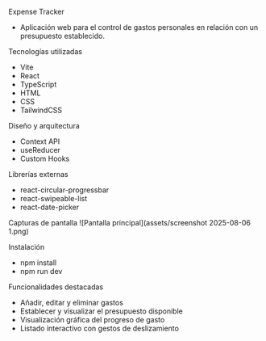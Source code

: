 Expense Tracker
- Aplicación web para el control de gastos personales en relación con un presupuesto establecido.

Tecnologías utilizadas
- Vite
- React
- TypeScript
- HTML
- CSS
- TailwindCSS

Diseño y arquitectura
- Context API
- useReducer
- Custom Hooks

Librerías externas
- react-circular-progressbar
- react-swipeable-list
- react-date-picker

Capturas de pantalla
![Pantalla principal](assets/screenshot 2025-08-06 1.png)

Instalación
- npm install
- npm run dev

Funcionalidades destacadas
- Añadir, editar y eliminar gastos
- Establecer y visualizar el presupuesto disponible
- Visualización gráfica del progreso de gasto
- Listado interactivo con gestos de deslizamiento

